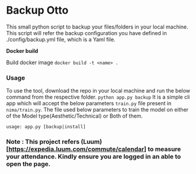 # Backup Otto
This small python script to backup your files/folders in your local machine. This script will refer the backup configuration you have defined in ./config/backup.yml file, which is a Yaml file.



**Docker build**

Build docker image `docker build -t <name> .` 

### Usage
To use the tool, download the repo in your local machine and run the below command from the respective folder.
`python app.py backup`
It is a simple cli app which will accept the below parameters `train.py` file present in `nima/train.py`. The file used below parameters to train the model on either of the Model type(Aesthetic/Technical) or Both of them.

`usage: app.py [backup|install]` 

### Note : This project refers (Luum)[https://expedia.luum.com/commute/calendar] to measure your attendance. Kindly ensure you are logged in an able to open the page. 

